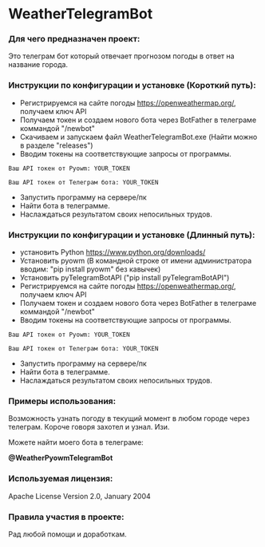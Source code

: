 # WeatherTelegramBot

### Для чего предназначен проект:
Это телеграм бот который отвечает прогнозом погоды в ответ на название города.

### Инструкции по конфигурации и установке (Короткий путь):
- Регистрируемся на сайте погоды https://openweathermap.org/, получаем ключ API
- Получаем токен и создаем нового бота через BotFather в телеграме коммандой "/newbot"
- Скачиваем и запускаем файл WeatherTelegramBot.exe (Найти можно в разделе "releases")
- Вводим токены на соответствующие запросы от программы.
```
Ваш API токен от Pyowm: YOUR_TOKEN
```
```
Ваш API токен от Телеграм бота: YOUR_TOKEN
```
- Запустить программу на сервере/пк
- Найти бота в телеграмме.
- Наслаждаться результатом своих непосильных трудов.

### Инструкции по конфигурации и установке (Длинный путь):
- установить Python https://www.python.org/downloads/
- Установить pyowm (В командной строке от имени администратора вводим: "pip install pyowm" без кавычек)
- Установить pyTelegramBotAPI ("pip install pyTelegramBotAPI")
- Регистрируемся на сайте погоды https://openweathermap.org/, получаем ключ API
- Получаем токен и создаем нового бота через BotFather в телеграме коммандой "/newbot"
- Вводим токены на соответствующие запросы от программы.
```
Ваш API токен от Pyowm: YOUR_TOKEN
```
```
Ваш API токен от Телеграм бота: YOUR_TOKEN
```
- Запустить программу на сервере/пк
- Найти бота в телеграмме.
- Наслаждаться результатом своих непосильных трудов.

### Примеры использования:
Возможность узнать погоду в текущий момент в любом городе через телеграм.
Короче говоря захотел и узнал. Изи.

Можете найти моего бота в телеграме:

 **@WeatherPyowmTelegramBot**
 
### Используемая лицензия: 
Apache License Version 2.0, January 2004 

### Правила участия в проекте:
Рад любой помощи и доработкам.
